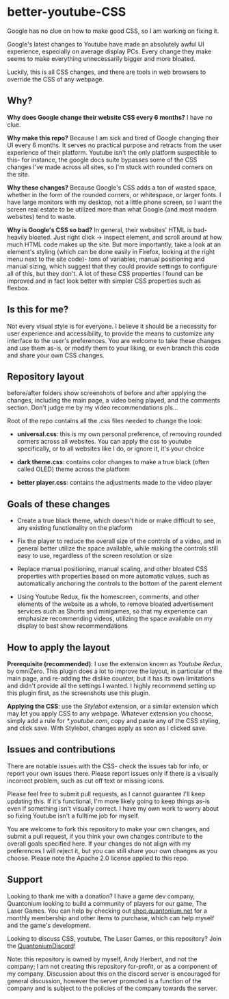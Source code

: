 # better-youtube-CSS
Google has no clue on how to make good CSS, so I am working on fixing it.

Google's latest changes to Youtube have made an absolutely awful UI experience, especially on average display PCs. Every change they make seems to make everything unnecessarily bigger and more bloated.

Luckily, this is all CSS changes, and there are tools in web browsers to override the CSS of any webpage. 

## Why?

**Why does Google change their website CSS every 6 months?** I have no clue.

**Why make this repo?** Because I am sick and tired of Google changing their UI every 6 months. It serves no practical purpose and retracts from the user experience of their platform. Youtube isn't the only platform suspectible to this- for instance, the google docs suite bypasses some of the CSS changes I've made across all sites, so I'm stuck with rounded corners on the site.

**Why these changes?** Because Google's CSS adds a ton of wasted space, whether in the form of the rounded corners, or whitespace, or larger fonts. I have large monitors with my desktop, not a little phone screen, so I want the screen real estate to be utilized more than what Google (and most modern websites) tend to waste.

**Why is Google's CSS so bad?** In general, their websites' HTML is bad- heavily bloated. Just right click -> inspect element, and scroll around at how much HTML code makes up the site. But more importantly, take a look at an element's styling (which can be done easily in Firefox, looking at the right menu next to the site code)- tons of variables, manual positioning and manual sizing, which suggest that they could provide settings to configure all of this, but they don't. A lot of these CSS properties I found can be improved and in fact look better with simpler CSS properties such as flexbox.

## Is this for me?

Not every visual style is for everyone. I believe it should be a necessity for user experience and accessibility, to provide the means to customize any interface to the user's preferences. You are welcome to take these changes and use them as-is, or modify them to your liking, or even branch this code and share your own CSS changes.

## Repository layout

before/after folders show screenshots of before and after applying the changes, including the main page, a video being played, and the comments section. Don't judge me by my video recommendations pls...

Root of the repo contains all the .css files needed to change the look:

* **universal.css**: this is my own personal preference, of removing rounded corners across all websites. You can apply the css to youtube specifically, or to all websites like I do, or ignore it, it's your choice

* **dark theme.css**: contains color changes to make a true black (often called OLED) theme across the platform

* **better player.css**: contains the adjustments made to the video player

## Goals of these changes

* Create a true black theme, which doesn't hide or make difficult to see, any existing functionality on the platform

* Fix the player to reduce the overall size of the controls of a video, and in general better utilize the space available, while making the controls still easy to use, regardless of the screen resolution or size

* Replace manual positioning, manual scaling, and other bloated CSS properties with properties based on more automatic values, such as automatically anchoring the controls to the bottom of the parent element

* Using Youtube Redux, fix the homescreen, comments, and other elements of the website as a whole, to remove bloated advertisement services such as Shorts and minigames, so that my experience can emphasize recommending videos, utilizing the space available on my display to best show recommendations

## How to apply the layout

**Prerequisite (recommended)**: I use the extension known as *Youtube Redux*, by omniZero. This plugin does a lot to improve the layout, in particular of the main page, and re-adding the dislike counter, but it has its own limitations and didn't provide all the settings I wanted. I highly recommend setting up this plugin first, as the screenshots use this plugin.

**Applying the CSS**: use the *Stylebot* extension, or a similar extension which may let you apply CSS to any webpage. Whatever extension you choose, simply add a rule for *\*.youtube.com*, copy and paste any of the CSS styling, and click save. With Stylebot, changes apply as soon as I clicked save.

## Issues and contributions

There are notable issues with the CSS- check the issues tab for info, or report your own issues there. Please report issues only if there is a visually incorrect problem, such as cut off text or missing icons.

Please feel free to submit pull requests, as I cannot guarantee I'll keep updating this. If it's functional, I'm more likely going to keep things as-is even if something isn't visually correct. I have my own work to worry about so fixing Youtube isn't a fulltime job for myself.

You are welcome to fork this repository to make your own changes, and submit a pull request, if you think your own changes contribute to the overall goals specified here. If your changes do not align with my preferences I will reject it, but you can still share your own changes as you choose. Please note the Apache 2.0 license applied to this repo.

## Support

Looking to thank me with a donation? I have a game dev company, Quantonium looking to build a community of players for our game, The Laser Games. You can help by checking out [shop.quantonium.net](shop.quantonium.net) for a monthly membership and other items to purchase, which can help myself and the game's development.

Looking to discuss CSS, youtube, The Laser Games, or this repository? Join the [QuantoniumDiscord](discord.quantonium.net)!

Note: this repository is owned by myself, Andy Herbert, and not the company; I am not creating this repository for-profit, or as a component of my company. Discussion about this on the discord server is encouraged for general discussion, however the server promoted is a function of the company and is subject to the policies of the company towards the server.
